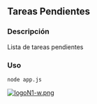 ## Tareas Pendientes
### Descripción
Lista de tareas pendientes
### Uso
```
node app.js
```
[![logoN1-w.png](https://i.postimg.cc/bvwkKP8Y/logoN1-w.png)](https://github.com/Hec98) 
